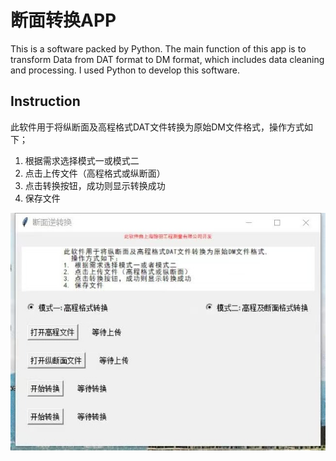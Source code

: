 # 断面转换APP
This is a software packed by Python. The main function of this app is to transform Data from DAT format to DM format, which includes data cleaning and processing. I used Python to develop this software.

## Instruction
此软件用于将纵断面及高程格式DAT文件转换为原始DM文件格式，操作方式如下；
1. 根据需求选择模式一或模式二
2. 点击上传文件（高程格式或纵断面）
3. 点击转换按钮，成功则显示转换成功
4. 保存文件

<img src="断面转换APP/screenshot.jpg">
